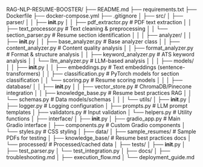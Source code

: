RAG-NLP-RESUME-BOOSTER/
├── README.md
├── requirements.txt
├── Dockerfile
├── docker-compose.yml
├── .gitignore
│
├── src/
│   ├── parser/
│   │   ├── __init__.py
│   │   ├── pdf_extractor.py   # PDF text extraction
│   │   ├── text_processor.py  # Text cleaning & preprocessing
│   │   └── section_parser.py  # Resume section identification
│   │
│   ├── analyzer/
│   │   ├── __init__.py
│   │   ├── base_analyzer.py   # Base analyzer class
│   │   ├── content_analyzer.py # Content quality analysis
│   │   ├── format_analyzer.py  # Format & structure analysis
│   │   ├── keyword_analyzer.py # ATS keyword analysis
│   │   └── llm_analyzer.py    # LLM-based analysis
│   │
│   ├── models/
│   │   ├── __init__.py
│   │   ├── embeddings.py      # Text embeddings (sentence-transformers)
│   │   ├── classification.py  # PyTorch models for section classification
│   │   └── scoring.py         # Resume scoring models
│   │
│   ├── database/
│   │   ├── __init__.py
│   │   ├── vector_store.py    # ChromaDB/Pinecone integration
│   │   ├── knowledge_base.py  # Resume best practices RAG
│   │   └── schemas.py         # Data models/schemas
│   │
│   └── utils/
│       ├── __init__.py
│       ├── logger.py          # Logging configuration
│       ├── prompts.py         # LLM prompt templates
│       ├── validators.py      # Input validation
│       └── helpers.py         # Utility functions
│
├── interface/
│   ├── __init__.py
│   ├── gradio_app.py         # Main Gradio interface
│   ├── components.py         # Custom Gradio components
│   └── styles.py             # CSS styling
│
├── data/
│   ├── sample_resumes/       # Sample PDFs for testing
│   ├── knowledge_base/       # Resume best practices docs
│   └── processed/            # Processed/cached data
│
├── tests/
│   ├── __init__.py
│   ├── test_parser.py
│   └── test_integration.py
│
├── docs/
│   ├── troubleshooting.md
│   ├── execution_flow.md
│   └── deployment_guide.md
